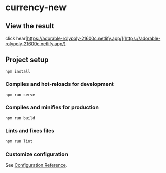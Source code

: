 # currency-new

## View the result
click hear[https://adorable-rolypoly-21600c.netlify.app/](https://adorable-rolypoly-21600c.netlify.app/)

## Project setup
```
npm install
```

### Compiles and hot-reloads for development
```
npm run serve
```

### Compiles and minifies for production
```
npm run build
```

### Lints and fixes files
```
npm run lint
```

### Customize configuration
See [Configuration Reference](https://cli.vuejs.org/config/).
